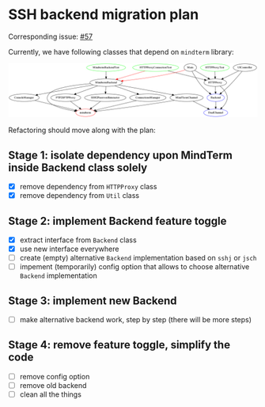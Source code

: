 SSH backend migration plan
===

Corresponding issue: [#57](https://github.com/nauphone/ServerAccess/issues/57)

Currently, we have following classes that depend on `mindterm` library:

![diagram](mindterm.png)

Refactoring should move along with the plan:

Stage 1: isolate dependency upon MindTerm inside Backend class solely
---

 - [x] remove dependency from `HTTPProxy` class
 - [x] remove dependency from `Util` class

Stage 2: implement Backend feature toggle
---

 - [x] extract interface from `Backend` class
 - [x] use new interface everywhere
 - [ ] create (empty) alternative `Backend` implementation based on `sshj` or `jsch`
 - [ ] impement (temporarily) config option that allows to choose alternative `Backend` implementation

Stage 3: implement new Backend
---

 - [ ] make alternative backend work, step by step (there will be more steps)

Stage 4: remove feature toggle, simplify the code
---

 - [ ] remove config option
 - [ ] remove old backend
 - [ ] clean all the things
